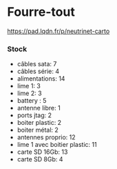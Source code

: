 # Fourre-tout

https://pad.lqdn.fr/p/neutrinet-carto


### Stock

- câbles sata: 7
- câbles série: 4
- alimentations: 14
- lime 1: 3
- lime 2: 3
- battery : 5
- antenne libre: 1
- ports jtag: 2
- boiter plastic: 2
- boiter métal: 2
- antennes proprio: 12
- lime 1 avec boitier plastic: 11
- carte SD 16Gb: 13
- carte SD 8Gb: 4